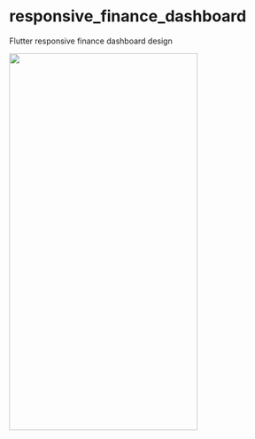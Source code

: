 # responsive_finance_dashboard
Flutter responsive finance dashboard design

<img src='assets/gif/1.gif'  width="340" height="680">
